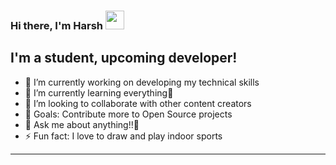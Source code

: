 ### Hi there, I'm Harsh <img src="https://user-images.githubusercontent.com/61085254/120146254-6c70ff80-c202-11eb-802a-b811b504735b.gif" alt=" " width="30px" height="30px">


## I'm a student, upcoming developer!
- 🔭 I’m currently working on developing my technical skills
- 🌱 I’m currently learning everything🤣
- 👯 I’m looking to collaborate with other content creators
- 🥅 Goals: Contribute more to Open Source projects
- 💬 Ask me about anything!!🤖
- ⚡ Fun fact: I love to draw and play indoor sports

---
<!-- [![Harsh's github stats](https://github-readme-stats.vercel.app/api?username=moraneharsh)](https://github.com/anuraghazra/github-readme-stats)

[![Top Langs](https://github-readme-stats.vercel.app/api/top-langs/?username=moraneharsh)](https://github.com/anuraghazra/github-readme-stats) -->


